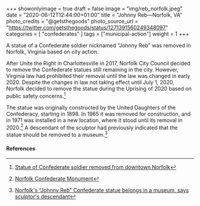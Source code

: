 +++
showonlyimage = true
draft = false
image = "img/reb_norfolk.jpeg"
date = "2020-06-12T12:44:00+01:00"
title = "Johnny Reb—Norfolk, VA"
photo_credits = "@getsthegoods"
photo_source_url = "https://twitter.com/getsthegoods/status/1271391560249348097"
categories = [ "confederates" ]
tags = ["municipal-action"]
weight = 1
+++

A statue of a Confederate soldier nicknamed "Johnny Reb" was removed in Norfolk, Virginia based on city action.

<!--more-->

After Unite the Right in Charlottesville in 2017, Norfolk City Council decided to remove the Confederate statues still remaining in the city. However, Virginia law had prohibited their removal until the law was changed in early 2020. Despite the changes in law not taking effect until July 1, 2020, Norfolk decided to remove the statue during the Uprising of 2020 based on public safety concerns.[^1]

The statue was originally constructed by the United Daughters of the Confederacy, starting in 1898. In 1965 it was removed for construction, and in 1971 was installed in a new location, where it stood until its removal in 2020.[^2] A descendant of the sculptor had previously indicated that the statue should be removed to a museum.[^3]

#### References

[^1]: [Statue of Confederate soldier removed from downtown Norfolk](https://www.richmond.com/news/virginia/statue-of-confederate-soldier-removed-from-downtown-norfolk/article_bd24ac37-8e53-56b8-ae47-f22407f9b0bf.html)

[^2]: [Norfolk Confederate Monument](https://en.wikipedia.org/wiki/Norfolk_Confederate_Monument)

[^3]: [Norfolk's “Johnny Reb” Confederate statue belongs in a museum, says sculptor's descendant](https://www.pilotonline.com/government/local/article_ceda4930-e7bd-50c2-8d75-0b0c5bae9f36.html)
